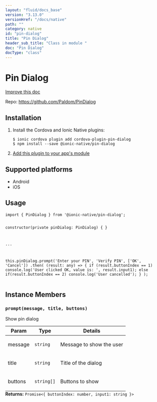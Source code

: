 ```yaml
---
layout: "fluid/docs_base"
version: "3.13.0"
versionHref: "/docs/native"
path: ""
category: native
id: "pin-dialog"
title: "Pin Dialog"
header_sub_title: "Class in module "
doc: "Pin Dialog"
docType: "class"
---
```


<h1 class="api-title">Pin Dialog</h1>

<a class="improve-v2-docs" href="http://github.com/ionic-team/ionic-native/edit/master/src/@ionic-native/plugins/pin-dialog/index.ts#L1">
  Improve this doc
</a>








<p>Repo:
  <a href="https://github.com/Paldom/PinDialog">
    https://github.com/Paldom/PinDialog
  </a>
</p>


<h2>Installation</h2>
<ol class="installation">
  <li>Install the Cordova and Ionic Native plugins:<br>
    <pre><code class="nohighlight">$ ionic cordova plugin add cordova-plugin-pin-dialog
$ npm install --save @ionic-native/pin-dialog
</code></pre>
  </li>
  <li><a href="https://ionicframework.com/docs/native/#Add_Plugins_to_Your_App_Module">Add this plugin to your app's module</a></li>
</ol>



<h2>Supported platforms</h2>
<ul>
  <li>Android</li><li>iOS</li>
</ul>






<h2>Usage</h2>
<pre><code class="lang-typescript">import { PinDialog } from &#39;@ionic-native/pin-dialog&#39;;


constructor(private pinDialog: PinDialog) { }

...

this.pinDialog.prompt(&#39;Enter your PIN&#39;, &#39;Verify PIN&#39;, [&#39;OK&#39;, &#39;Cancel&#39;])
  .then(
    (result: any) =&gt; {
      if (result.buttonIndex == 1) console.log(&#39;User clicked OK, value is: &#39;, result.input1);
      else if(result.buttonIndex == 2) console.log(&#39;User cancelled&#39;);
    }
  );
</code></pre>








<h2>Instance Members</h2>
<h3><a class="anchor" name="prompt" href="#prompt"></a><code>prompt(message,&nbsp;title,&nbsp;buttons)</code></h3>




Show pin dialog
<table class="table param-table" style="margin:0;">
  <thead>
  <tr>
    <th>Param</th>
    <th>Type</th>
    <th>Details</th>
  </tr>
  </thead>
  <tbody>
  <tr>
    <td>
      message</td>
    <td>
      <code>string</code>
    </td>
    <td>
      <p>Message to show the user</p>
</td>
  </tr>
  
  <tr>
    <td>
      title</td>
    <td>
      <code>string</code>
    </td>
    <td>
      <p>Title of the dialog</p>
</td>
  </tr>
  
  <tr>
    <td>
      buttons</td>
    <td>
      <code>string[]</code>
    </td>
    <td>
      <p>Buttons to show</p>
</td>
  </tr>
  </tbody>
</table>

<div class="return-value" markdown="1">
  <i class="icon ion-arrow-return-left"></i>
  <b>Returns:</b> <code>Promise&lt;{ buttonIndex: number, input1: string }&gt;</code> 
</div>





